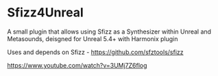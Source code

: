 # Sfizz4Unreal
A small plugin that allows using Sfizz as a Synthesizer within Unreal and Metasounds, deisgned for Unreal 5.4+ with Harmonix plugin

Uses and depends on Sfizz - https://github.com/sfztools/sfizz

https://www.youtube.com/watch?v=3UMj7Z6flog
